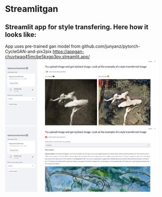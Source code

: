 # Streamlitgan
## Streamlit app for style transfering. Here how it looks like:
App uses pre-trained gan model from github.com/junyanz/pytorch-CycleGAN-and-pix2pix
https://appgan-chuvtwaq45mcbe5kxgp3py.streamlit.app/
![Example](https://github.com/volh-hurynosava/streamlitgan/blob/main/imgs/example.png)
![Example1](https://github.com/volh-hurynosava/streamlitgan/blob/main/imgs/example1.png)
